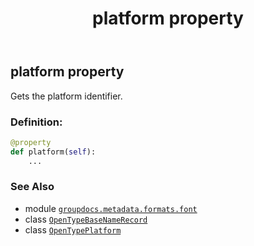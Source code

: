﻿---
title: platform property
second_title: GroupDocs.Metadata for Python via .NET API References
description: 
type: docs
url: /python-net/groupdocs.metadata.formats.font/opentypebasenamerecord/platform/
is_root: false
weight: 140
---

## platform property


Gets the platform identifier.
### Definition:
```python
@property
def platform(self):
    ...
```

### See Also
* module [`groupdocs.metadata.formats.font`](../../)
* class [`OpenTypeBaseNameRecord`](/metadata/python-net/groupdocs.metadata.formats.font/opentypebasenamerecord)
* class [`OpenTypePlatform`](/metadata/python-net/groupdocs.metadata.formats.font/opentypeplatform)

